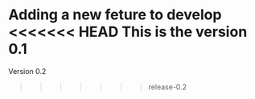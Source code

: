 Adding a new feture to develop
<<<<<<< HEAD
This is the version 0.1
=======
Version 0.2
>>>>>>> release-0.2
